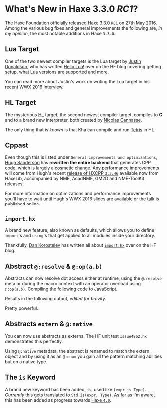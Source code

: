 [_template]: ../templates/roundup.html
[date]: / "2016-05-31 09:08:00"
[modified]: / "2016-05-31 09:08:00"
[published]: / "2016-05-31 09:08:00"
[“”]: a ""

# What's New in Haxe 3.3.0 _RC1_?

The Haxe Foundation [officially][l2] released [Haxe 3.3.0 `RC1`][l1] on 27th May 2016. Among the various
bug fixes and general improvements the following are, _in my opinion_, the most notable additions in Haxe
`3.3.0`.

## Lua Target

One of the two newest compiler targets is the Lua target by [Justin Donaldson](https://twitter.com/omgjjd),
who has written [Hello Lua!](http://haxe.org/blog/hello-lua?utm_source=haxe.io) over on the HF blog covering
getting setup, what Lua versions are supported and more.

You can read more about Justin's work on writing the Lua target in his recent [WWX 2016 Interview](https://haxe.io/wwx/2016/Justin-Donaldson/).

## HL Target

The mysterious [HL](https://github.com/HaxeFoundation/hl) target, the second newest compiler target, compiles to **C**
and to a brand new interpreter, both created by [Nicolas Cannasse](https://twitter.com/ncannasse).

The only thing that is _known_ is that Kha can compile and run [Tetris](https://twitter.com/robdangerous/status/719308046531502080) in HL.

## Cppast

Even though this is listed under `General improvements and optimizations`, [Hugh Sanderson](https://twitter.com/GameHaxe) has
**rewritten the entire backend** that generates CPP code, which is largely a cosmetic change. Any performance improvements will come from
Hugh's recent [release of HXCPP `3.3.46`](https://groups.google.com/d/msg/haxelang/2eZHfMERlmM/eFy9bxiDAQAJ) available now from HaxeLib, accompanied by
NME, AcadNME, GM2D and NME-ToolKit releases.

For more information on optimizations and performance improvements you'll have to wait until Hugh's WWX 2016 slides are available or the talk
is published online.

## `import.hx`

A brand new feature, also known as defaults, which allows you to define `import`'s and `using`'s that get applied to all
modules inside your directory.

Thankfully, [Dan Korostelev](https://twitter.com/nadako) has written all about [`import.hx`](http://haxe.org/blog/importhx-intro?utm_source=haxe.io)
over on the HF blog.

## Abstract `@:resolve` & `@:op(a.b)`

Abstracts can now resolve dot access either at runtime, using the `@:resolve` meta or during the macro context with an operator overload
using `@:op(a.b)`. Compiling the following code to JavaScript.

<script src="https://gist.github.com/skial/3a38fa5fc19d2a3ae6d06d9ec0899fbd.js?file=Main.hx"></script>

Results in the following output, _edited for brevity_.

<script src="https://gist.github.com/skial/3a38fa5fc19d2a3ae6d06d9ec0899fbd.js?file=main.js#file-main-js-L2-L34"></script>

Pretty powerful.

## Abstracts `extern` & `@:native`

You can now use abstracts as externs. The HF unit test `Issue4862.hx` demonstrates this perfectly.

<script src="https://gist.github.com/skial/fa4537fc859d4980317ebf74bbd20209.js"></script>

Using `@:native` metadata, the abstract is renamed to match the extern object and by using it as an `@:enum`
you gain all the pattern matching abilities but on a native type.

## The `is` Keyword

A brand new keyword has been added, `is`, used like `(expr is Type)`. _Currently_ this gets translated
to `Std.is(expr, Type)`. As far as I'm aware, this has been added as progress towards [Haxe `4.0`](https://github.com/HaxeFoundation/haxe/issues/4684).

[l1]: http://haxe.org/download/version/3.3.0-rc.1/ "Haxe 3.3.0-rc.1 release details"
[l2]: https://groups.google.com/d/msg/haxelang/YX1mFgZ5rDU/AJSoNJ0yCQAJ "Haxe 3.2.1 Official Release"
